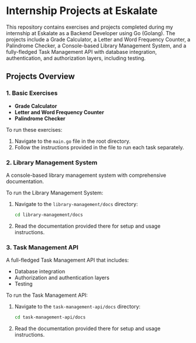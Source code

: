 # Internship Projects at Eskalate 

This repository contains exercises and projects completed during my internship at Eskalate as a Backend Developer using Go (Golang). The projects include a Grade Calculator, a Letter and Word Frequency Counter, a Palindrome Checker, a Console-based Library Management System, and a fully-fledged Task Management API with database integration, authentication, and authorization layers, including testing.

## Projects Overview

### 1. Basic Exercises
- **Grade Calculator**
- **Letter and Word Frequency Counter**
- **Palindrome Checker**

To run these exercises:
1. Navigate to the `main.go` file in the root directory.
2. Follow the instructions provided in the file to run each task separately.

### 2. Library Management System
A console-based library management system with comprehensive documentation.

To run the Library Management System:
1. Navigate to the `library-management/docs` directory:
    ```sh
    cd library-management/docs
    ```
2. Read the documentation provided there for setup and usage instructions.

### 3. Task Management API
A full-fledged Task Management API that includes:
- Database integration
- Authorization and authentication layers
- Testing

To run the Task Management API:
1. Navigate to the `task-management-api/docs` directory:
    ```sh
    cd task-management-api/docs
    ```
2. Read the documentation provided there for setup and usage instructions.